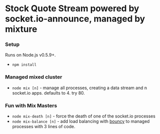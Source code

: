 # Stock Quote Stream powered by socket.io-announce, managed by mixture

### Setup
Runs on Node.js v0.5.9+.

* `npm install`

### Managed mixed cluster
* `node mix [n]` - manage all processes, creating a data stream and n socket.io apps. defaults to 4. try 80.

### Fun with Mix Masters
* `node mix-death [n]` - force the death of one of the socket.io processes
* `node mix-balance [n]` - add load balancing with [bouncy](https://github.com/substack/bouncy) to managed processes with 3 lines of code.
